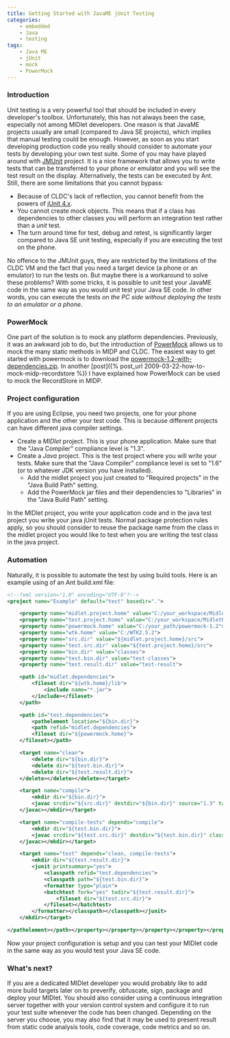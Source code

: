 ```yaml
---
title: Getting Started with JavaME jUnit Testing
categories: 
    - embedded
    - Java
    - testing
tags:
    - Java ME
    - jUnit
    - mock
    - PowerMock
---
```



### Introduction

Unit testing is a very powerful tool that should be included in every developer's toolbox. Unfortunately, this has not always been the case, especially not among MIDlet developers. One reason is that JavaME projects usually are small (compared to Java SE projects), which implies that manual testing could be enough. However, as soon as you start developing production code you really should consider to automate your tests by developing your own test suite. Some of you may have played around with [JMUnit](http://sourceforge.net/projects/jmunit) project. It is a nice framework that allows you to write tests that can be transferred to your phone or emulator and you will see the test result on the display. Alternatively, the tests can be executed by Ant. Still, there are some limitations that you cannot bypass:

*   Because of CLDC's lack of reflection, you cannot benefit from the powers of [jUnit 4.x](http://www.junit.org/).
*   You cannot create mock objects. This means that if a class has dependencies to other classes you will perform an integration test rather than a _unit_ test.
*   The turn around time for test, debug and retest, is significantly larger compared to Java SE unit testing, especially if you are executing the test on the phone.

No offence to the JMUnit guys, they are restricted by the limitations of the CLDC VM and the fact that you need a target device (a phone or an emulator) to run the tests on. But maybe there is a workaround to solve these problems? With some tricks, it is possible to unit test your JavaME code in the same way as you would unit test your Java SE code. In other words, you can execute the tests _on the PC side without deploying the tests to an emulator or a phone_.

### PowerMock

One part of the solution is to mock any platform dependencies. Previously, it was an awkward job to do, but the introduction of [PowerMock](http://code.google.com/p/powermock/) allows us to mock the many static methods in MIDP and CLDC. The easiest way to get started with powermock is to download the [powermock-1.2-with-dependencies.zip](http://code.google.com/p/powermock/downloads/list). In another [post]({% post_url 2009-03-22-how-to-mock-midp-recordstore %}) I have explained how PowerMock can be used to mock the RecordStore in MIDP.

### Project configuration

If you are using Eclipse, you need two projects, one for your phone application and the other your test code. This is because different projects can have different java compiler settings.

*   Create a _MIDlet_ project. This is your phone application. Make sure that the "Java Compiler" compliance level is "1.3".
*   Create a _Java_ project. This is the test project where you will write your tests. Make sure that the "Java Compiler" compliance level is set to "1.6" (or to whatever JDK version you have installed).
    *   Add the midlet project you just created to "Required projects" in the "Java Build Path" setting.
    *   Add the PowerMock jar files and their dependencies to "Libraries" in the "Java Build Path" setting.

In the MIDlet project, you write your application code and in the java test project you write your java jUnit tests. Normal package protection rules apply, so you should consider to reuse the package name from the class in the midlet project you would like to test when you are writing the test class in the java project.

### Automation

Naturally, it is possible to automate the test by using build tools. Here is an example using of an Ant build.xml file:

```xml
<!--?xml version="1.0" encoding="UTF-8"?-->
<project name="Example" default="test" basedir=".">

	<property name="midlet.project.home" value="C:/your_workspace/MidletProject">
	<property name="test.project.home" value="C:/your_workspace/MidletProjectTest">
	<property name="powermock.home" value="C:/your_path/powermock-1.2">
	<property name="wtk.home" value="C:/WTK2.5.2">
	<property name="src.dir" value="${midlet.project.home}/src">
	<property name="test.src.dir" value="${test.project.home}/src">
	<property name="bin.dir" value="classes">
	<property name="test.bin.dir" value="test-classes">
	<property name="test.result.dir" value="test-result">

	<path id="midlet.dependencies">
		<fileset dir="${wtk.home}/lib">
			<include name="*.jar">
		</include></fileset>
	</path>

	<path id="test.dependencies">
		<pathelement location="${bin.dir}">
		<path refid="midlet.dependencies">
		<fileset dir="${powermock.home}">
	</fileset></path>

	<target name="clean">
		<delete dir="${bin.dir}">
		<delete dir="${test.bin.dir}">
		<delete dir="${test.result.dir}">
	</delete></delete></delete></target>

	<target name="compile">
		<mkdir dir="${bin.dir}">
		<javac srcdir="${src.dir}" destdir="${bin.dir}" source="1.3" target="1.1" classpathref="midlet.dependencies">
	</javac></mkdir></target>

	<target name="compile-tests" depends="compile">
		<mkdir dir="${test.bin.dir}">
		<javac srcdir="${test.src.dir}" destdir="${test.bin.dir}" classpathref="test.dependencies">
	</javac></mkdir></target>

	<target name="test" depends="clean, compile-tests">
		<mkdir dir="${test.result.dir}">
		<junit printsummary="yes">
			<classpath refid="test.dependencies">
			<classpath path="${test.bin.dir}">
			<formatter type="plain">
			<batchtest fork="yes" todir="${test.result.dir}">
				<fileset dir="${test.src.dir}">
			</fileset></batchtest>
		</formatter></classpath></classpath></junit>
	</mkdir></target>

</pathelement></path></property></property></property></property></property></property></property></property></property></project>
```

Now your project configuration is setup and you can test your MIDlet code in the same way as you would test your Java SE code.

### What's next?

If you are a dedicated MIDlet developer you would probably like to add more build targets later on to preverify, obfuscate, sign, package and deploy your MIDlet. You should also consider using a continuous integration server together with your version control system and configure it to run your test suite whenever the code has been changed. Depending on the server you choose, you may also find that it may be used to present result from static code analysis tools, code coverage, code metrics and so on.